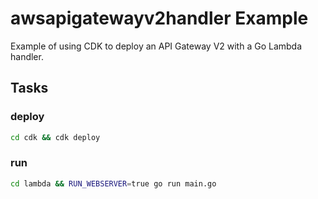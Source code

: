 # awsapigatewayv2handler Example

Example of using CDK to deploy an API Gateway V2 with a Go Lambda handler.

## Tasks

### deploy

```sh
cd cdk && cdk deploy
```

### run

```sh
cd lambda && RUN_WEBSERVER=true go run main.go
```

